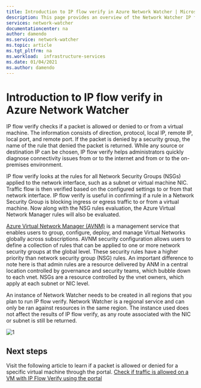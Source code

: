 ```yaml
---
title: Introduction to IP flow verify in Azure Network Watcher | Microsoft Docs
description: This page provides an overview of the Network Watcher IP flow verify capability
services: network-watcher
documentationcenter: na
author: damendo
ms.service: network-watcher
ms.topic: article
ms.tgt_pltfrm: na
ms.workload:  infrastructure-services
ms.date: 01/04/2021
ms.author: damendo
---
```


# Introduction to IP flow verify in Azure Network Watcher

IP flow verify checks if a packet is allowed or denied to or from a virtual machine. The information consists of direction, protocol, local IP, remote IP, local port, and remote port. If the packet is denied by a security group, the name of the rule that denied the packet is returned. While any source or destination IP can be chosen, IP flow verify helps administrators quickly diagnose connectivity issues from or to the internet and from or to the on-premises environment.

IP flow verify looks at the rules for all Network Security Groups (NSGs) applied to the network interface, such as a subnet or virtual machine NIC. Traffic flow is then verified based on the configured settings to or from that network interface. IP flow verify is useful in confirming if a rule in a Network Security Group is blocking ingress or egress traffic to or from a virtual machine. Now along with the NSG rules evaluation, the Azure Virtual Network Manager rules will also be evaluated.

[Azure Virtual Network Manager (AVNM)](../virtual-network-manager/overview.md) is a management service that enables users to group, configure, deploy, and manage Virtual Networks globally across subscriptions. AVNM security configuration allows users to define a collection of rules that can be applied to one or more network security groups at the global level. These security rules have a higher priority than network security group (NSG) rules. An important difference to note here is that admin rules are a resource delivered by ANM in a central location controlled by governance and security teams, which bubble down to each vnet. NSGs are a resource controlled by the vnet owners, which apply at each subnet or NIC level.

An instance of Network Watcher needs to be created in all regions that you plan to run IP flow verify. Network Watcher is a regional service and can only be ran against resources in the same region. The instance used does not affect the results of IP flow verify, as any route associated with the NIC or subnet is still be returned.

![1][1]

## Next steps

Visit the following article to learn if a packet is allowed or denied for a specific virtual machine through the portal. [Check if traffic is allowed on a VM with IP Flow Verify using the portal](diagnose-vm-network-traffic-filtering-problem.md)

[1]: ./media/network-watcher-ip-flow-verify-overview/figure1.png

